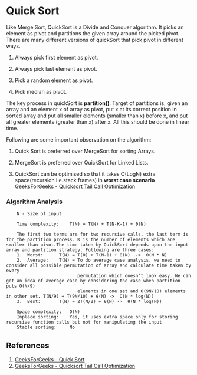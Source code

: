 # Quick Sort
Like Merge Sort, QuickSort is a Divide and Conquer algorithm. It picks an element as pivot and partitions the given array around the picked pivot. There are many different versions of quickSort that pick pivot in different ways. 
1. Always pick first element as pivot.

2. Always pick last element as pivot.

3. Pick a random element as pivot.

4. Pick median as pivot.

The key process in quickSort is **partition()**. Target of partitions is, given an array and an element x of array as pivot, put x at its correct position in sorted array and put all smaller elements (smaller than x) before x, and put all greater elements (greater than x) after x. All this should be done in linear time. 

Following are some important observation on the algorithm:
1. Quick Sort is preferred over MergeSort for sorting Arrays.

2. MergeSort is preferred over QuickSort for Linked Lists.

3. QuickSort can be optimised so that it takes O(LogN) extra space(recursion i.e.stack frames) in **worst case scenario** [GeeksForGeeks - Quicksort Tail Call Optimization](https://www.geeksforgeeks.org/quicksort-tail-call-optimization-reducing-worst-case-space-log-n/)

### Algorithm Analysis
```
    N - Size of input

    Time complexity:    T(N) = T(N) + T(N-K-1) + θ(N)

    The first two terms are for two recursive calls, the last term is for the partition process. K is the number of elements which are smaller than pivot.The time taken by QuickSort depends upon the input array and partition strategy. Following are three cases:   
    1.  Worst:      T(N) = T(0) + T(N-1) + θ(N)  ->  θ(N * N)
    2.  Average:    T(N) = To do average case analysis, we need to consider all possible permutation of array and calculate time taken by every   
                           permutation which doesn’t look easy. We can get an idea of average case by considering the case when partition puts O(N/9) 
                           elements in one set and O(9N/10) elements in other set. T(N/9) + T(9N/10) + θ(N) ->  O(N * log(N))
    3.  Best:       T(N) = 2T(N/2) + θ(N) ->  θ(N * log(N))

    Space complexity:   O(N)
    Inplace sorting:    Yes, it uses extra space only for storing recursive function calls but not for manipulating the input
    Stable sorting:     No
```

## References
1. [GeeksForGeeks - Quick Sort](https://www.geeksforgeeks.org/quick-sort/)
2. [GeeksForGeeks - Quicksort Tail Call Optimization](https://www.geeksforgeeks.org/quicksort-tail-call-optimization-reducing-worst-case-space-log-n/)